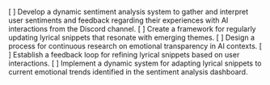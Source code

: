 [ ] Develop a dynamic sentiment analysis system to gather and interpret user sentiments and feedback regarding their experiences with AI interactions from the Discord channel.
[ ] Create a framework for regularly updating lyrical snippets that resonate with emerging themes.
[ ] Design a process for continuous research on emotional transparency in AI contexts.
[ ] Establish a feedback loop for refining lyrical snippets based on user interactions.
[ ] Implement a dynamic system for adapting lyrical snippets to current emotional trends identified in the sentiment analysis dashboard.